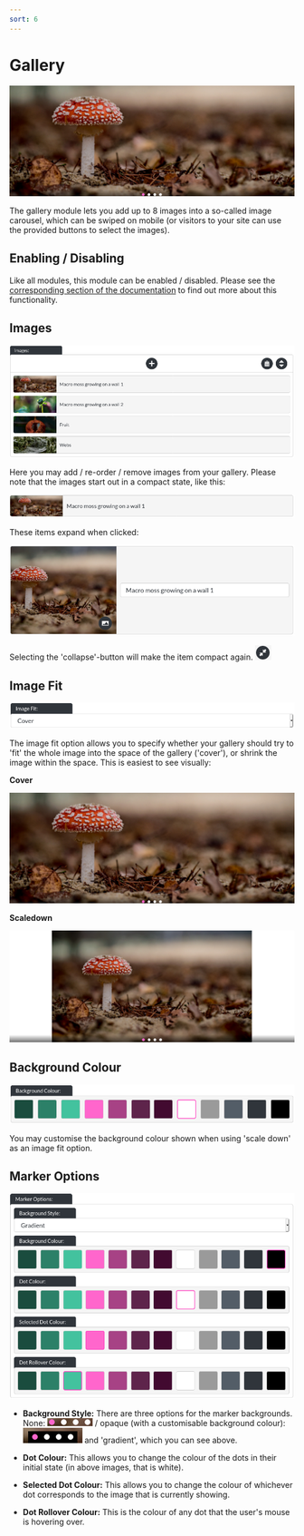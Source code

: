```yaml
---
sort: 6
---
```


# Gallery

![Image of the gallery module online](https://raw.githubusercontent.com/pinkpigeondocs/Pink-Pigeon-Documentation/master/docs/6_Modules/images/6_gallery_online.png)

The gallery module lets you add up to 8 images into a so-called image carousel, which can be swiped on mobile (or visitors to your site can use the provided buttons to select the images).

## Enabling / Disabling

Like all modules, this module can be enabled / disabled. Please see the [corresponding section of the documentation][endis] to find out more about this functionality.

[endis]: https://pinkpigeondocs.github.io/Pink-Pigeon-Documentation/4_General_Components/4_enabling_disabling_modules.html

## Images

![Image of the gallery module's images](https://raw.githubusercontent.com/pinkpigeondocs/Pink-Pigeon-Documentation/master/docs/6_Modules/images/6_gallery_images.png)

Here you may add / re-order / remove images from your gallery. Please note that the images start out in a compact state, like this:

![Image of the gallery module's image list items, compact form](https://raw.githubusercontent.com/pinkpigeondocs/Pink-Pigeon-Documentation/master/docs/6_Modules/images/6_gallery_compact.png)

These items expand when clicked:

![Image of the gallery module's image list items, expanded form](https://raw.githubusercontent.com/pinkpigeondocs/Pink-Pigeon-Documentation/master/docs/6_Modules/images/6_gallery_expanded.png)

Selecting the 'collapse'-button will make the item compact again. ![Image of the collapse button](https://raw.githubusercontent.com/pinkpigeondocs/Pink-Pigeon-Documentation/master/docs/common_elements_images/collapse_button.png)

## Image Fit

![Image of the gallery module's image fit option](https://raw.githubusercontent.com/pinkpigeondocs/Pink-Pigeon-Documentation/master/docs/6_Modules/images/6_gallery_image_fit.png)

The image fit option allows you to specify whether your gallery should try to 'fit' the whole image into the space of the gallery ('cover'), or shrink the image within the space. This is easiest to see visually:

**Cover**

![Image of the gallery module online](https://raw.githubusercontent.com/pinkpigeondocs/Pink-Pigeon-Documentation/master/docs/6_Modules/images/6_gallery_online.png)

**Scaledown**

![Image of the gallery module, scale-down option](https://raw.githubusercontent.com/pinkpigeondocs/Pink-Pigeon-Documentation/master/docs/6_Modules/images/6_gallery_scaledown.png)

## Background Colour

![Image of the gallery module's background colour option](https://raw.githubusercontent.com/pinkpigeondocs/Pink-Pigeon-Documentation/master/docs/6_Modules/images/6_gallery_background_colour.png)

You may customise the background colour shown when using 'scale down' as an image fit option.

## Marker Options

![Image of the gallery module's marker options](https://raw.githubusercontent.com/pinkpigeondocs/Pink-Pigeon-Documentation/master/docs/6_Modules/images/6_gallery_marker_options.png)

- **Background Style:** There are three options for the marker backgrounds. None: ![Image of the gallery module's marker option 'transparent background'](https://raw.githubusercontent.com/pinkpigeondocs/Pink-Pigeon-Documentation/master/docs/6_Modules/images/6_gallery_markers_transparent_background.png) / opaque (with a customisable background colour): ![Image of the gallery module's marker option 'transparent background'](https://raw.githubusercontent.com/pinkpigeondocs/Pink-Pigeon-Documentation/master/docs/6_Modules/images/6_gallery_markers_opaque_background.png) and 'gradient', which you can see above.

- **Dot Colour:** This allows you to change the colour of the dots in their initial state (in above images, that is white).

- **Selected Dot Colour:** This allows you to change the colour of whichever dot corresponds to the image that is currently showing.

- **Dot Rollover Colour:** This is the colour of any dot that the user's mouse is hovering over.

